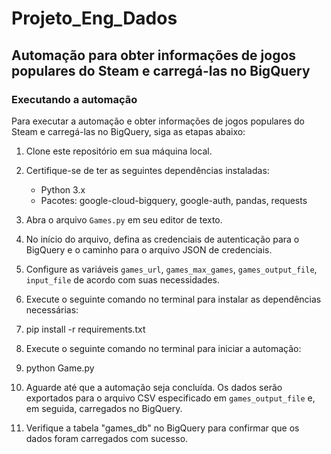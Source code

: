 # Projeto_Eng_Dados

## Automação para obter informações de jogos populares do Steam e carregá-las no BigQuery


### Executando a automação

Para executar a automação e obter informações de jogos populares do Steam e carregá-las no BigQuery, siga as etapas abaixo:

1. Clone este repositório em sua máquina local.

2. Certifique-se de ter as seguintes dependências instaladas:
   - Python 3.x
   - Pacotes: google-cloud-bigquery, google-auth, pandas, requests

3. Abra o arquivo `Games.py` em seu editor de texto.

4. No início do arquivo, defina as credenciais de autenticação para o BigQuery e o caminho para o arquivo JSON de credenciais.

5. Configure as variáveis `games_url`, `games_max_games`, `games_output_file`, `input_file` de acordo com suas necessidades.

6. Execute o seguinte comando no terminal para instalar as dependências necessárias:
7. pip install -r requirements.txt

   
8. Execute o seguinte comando no terminal para iniciar a automação:
9. python Game.py


10. Aguarde até que a automação seja concluída. Os dados serão exportados para o arquivo CSV especificado em `games_output_file` e, em seguida, carregados no BigQuery.

11. Verifique a tabela "games_db" no BigQuery para confirmar que os dados foram carregados com sucesso.



